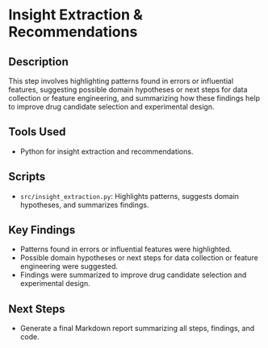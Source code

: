 # Insight Extraction & Recommendations

## Description
This step involves highlighting patterns found in errors or influential features, suggesting possible domain hypotheses or next steps for data collection or feature engineering, and summarizing how these findings help to improve drug candidate selection and experimental design.

## Tools Used
- Python for insight extraction and recommendations.

## Scripts
- `src/insight_extraction.py`: Highlights patterns, suggests domain hypotheses, and summarizes findings.

## Key Findings
- Patterns found in errors or influential features were highlighted.
- Possible domain hypotheses or next steps for data collection or feature engineering were suggested.
- Findings were summarized to improve drug candidate selection and experimental design.

## Next Steps
- Generate a final Markdown report summarizing all steps, findings, and code.